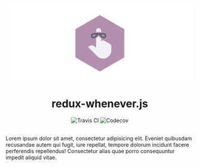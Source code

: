 <img src="./img/banner.png">

<h1 align="center">redux-whenever.js</h1>

<div align="center">
<img src="http://travis-ci.org/caiogondim/redux-whenever.js.svg?branch=master" alt="Travis CI"> <img src="https://codecov.io/gh/caiogondim/redux-whenever.js/branch/master/graph/badge.svg" alt="Codecov">
</div>

<br>

Lorem ipsum dolor sit amet, consectetur adipisicing elit. Eveniet quibusdam recusandae autem qui fugit, iure repellat, tempore dolorum incidunt facere perferendis repellendus! Consectetur alias quae porro consequuntur impedit aliquid vitae.

